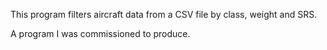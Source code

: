 This program filters aircraft data from a CSV file by class, weight and SRS.

A program I was commissioned to produce.
